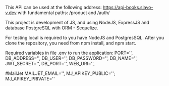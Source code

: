 This API can be used at the following address: https://api-books.slavo-v.dev
with fundamental paths: /product and /auth/

This project is development of JS, and using NodeJS, ExpressJS and database PostgreSQL wtih ORM - Sequelize.

For testing local is required to you have NodeJS and PostgresSQL.
After you clone the repository, you need from npm install, and npm start.

Required variables in file .env to run the application: 
PORT='',
DB_ADDRESS='',
DB_USER='',
DB_PASSWORD='',
DB_NAME='',
JWT_SECRET='',
DB_PORT='',
WEB_URI='',

#MailJet
MAILJET_EMAIL='',
MJ_APIKEY_PUBLIC='';
MJ_APIKEY_PRIVATE=''
